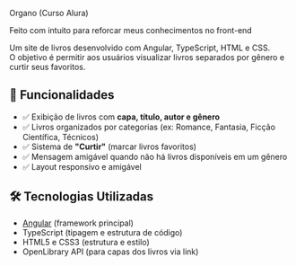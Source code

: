 Organo
(Curso Alura)

Feito com intuito para reforcar meus conhecimentos no front-end

Um site de livros desenvolvido com Angular, TypeScript, HTML e CSS.  
O objetivo é permitir aos usuários visualizar livros separados por gênero e curtir seus favoritos.

## 🚀 Funcionalidades

- ✅ Exibição de livros com **capa, título, autor e gênero**
- ✅ Livros organizados por categorias (ex: Romance, Fantasia, Ficção Científica, Técnicos)
- ✅ Sistema de **"Curtir"** (marcar livros favoritos)
- ✅ Mensagem amigável quando não há livros disponíveis em um gênero
- ✅ Layout responsivo e amigável

## 🛠️ Tecnologias Utilizadas

- [Angular](https://angular.io/) (framework principal)
- TypeScript (tipagem e estrutura de código)
- HTML5 e CSS3 (estrutura e estilo)
- OpenLibrary API (para capas dos livros via link)




